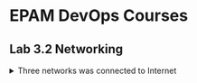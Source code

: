 <h1>EPAM DevOps Courses</h1>
<h2>Lab 3.2 Networking</h2>

<details><summary>Three networks was connected to Internet</summary><br>
<img src=t3.1_ping_enterprise.png></details>
